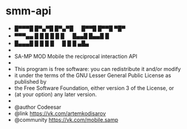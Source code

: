 # smm-api

 *  █▀▀▀█  █▀▄▀█  █▀▄▀█ 　  █▀▀█  █▀▀█ ▀█▀ 
 *  ▀▀▀▄▄  █ █ █  █ █ █ 　  █▄▄█  █▄▄█  █  
 *  █▄▄▄█  █   █  █   █ 　  █  █  █    ▄█▄ 
 *
 * SA-MP MOD Mobile the reciprocal interaction API
 *
 * This program is free software: you can redistribute it and/or modify
 * it under the terms of the GNU Lesser General Public License as published by
 * the Free Software Foundation, either version 3 of the License, or
 * (at your option) any later version.
 *
 * @author 		Codeesar
 * @link 		https://vk.com/artemkodisarov
 * @community 	https://vk.com/mobile.samp
